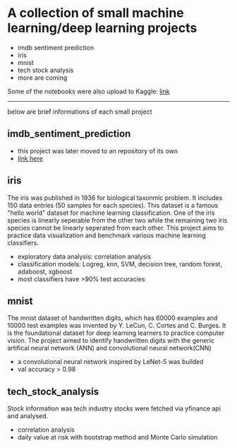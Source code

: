 # A collection of small machine learning/deep learning projects 

* imdb sentiment prediction
* iris
* mnist
* tech stock analysis
* more are coming

Some of the notebooks were also upload to Kaggle:
[link](https://www.kaggle.com/asterfung/code)


--------------------------------------------------------------------------------------------------------
below are brief informations of each small project

## imdb_sentiment_prediction
* this project was later moved to an repository of its own
* [link here](https://github.com/aster-fung/hk_job_scraping)

## iris
The iris was published in 1936 for biological taxonmic problem. It includes 150 data entries (50 samples for each species). This dataset is a famous "hello world" dataset for machine learning classification. One of the iris species is linearly seperable from the other two while the remaining two iris species cannot be linearly seperated from each other. This project aims to practice data visualization and benchmark various machine learning classifiers. 
* exploratory data analysis: correlation analysis 
* classification models: Logreg, knn, SVM, decision tree, random forest, adaboost, xgboost
* most classifiers have >90% test accuracies

## mnist
The mnist dataset of handwritten digits, which has 60000 examples and 10000 test examples was invented by Y. LeCun, C. Cortes and C. Burges. It is the foundational dataset for deep learning learners to practice computer vision. The project aimed to identify handwritten digits with the generic artifical neural network (ANN) and convolutional neural network(CNN)
* a convolutional neural network inspired by LeNet-5 was builded
* val accuracy > 0.98

## tech_stock_analysis
Stock information was tech industry stocks were fetched via yfinance api and analysed.
* correlation analysis
* daily value at risk with bootstrap method and Monte Carlo simulation

